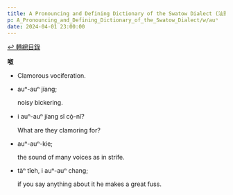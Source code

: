 ```yaml
---
title: A Pronouncing and Defining Dictionary of the Swatow Dialect (汕頭方言音義字典) / auⁿ
p: A_Pronouncing_and_Defining_Dictionary_of_the_Swatow_Dialect/w/auⁿ
date: 2024-04-01 23:00:00
---
```


[↩️ 轉總目錄](/A_Pronouncing_and_Defining_Dictionary_of_the_Swatow_Dialect)


**呶**
- Clamorous vociferation.

- auⁿ-auⁿ jíang;

  noisy bickering.

- i auⁿ-auⁿ jíang sĭ cò̤-nî?

  What are they clamoring for?

- auⁿ-auⁿ-kìe;

  the sound of many voices as in strife.

- tàⁿ tîeh, i auⁿ-auⁿ chang;

  if you say anything about it he makes a great fuss.